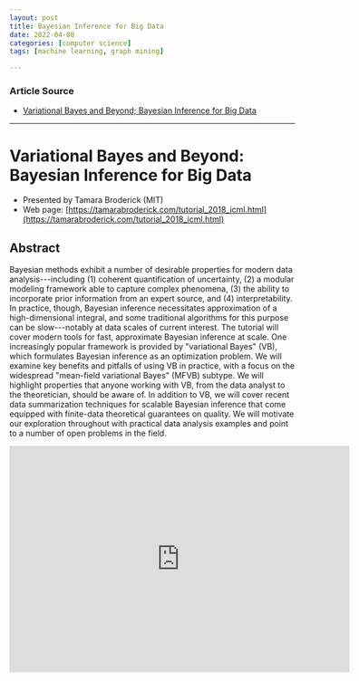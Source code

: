 ```yaml
---
layout: post
title: Bayesian Inference for Big Data
date: 2022-04-08
categories: [computer science]
tags: [machine learning, graph mining]

---
```


### Article Source

* [Variational Bayes and Beyond; Bayesian Inference for Big Data](https://www.youtube.com/watch?v=Moo4-KR5qNg)


---

# Variational Bayes and Beyond: Bayesian Inference for Big Data

* Presented by Tamara Broderick (MIT)
* Web page: [https://tamarabroderick.com/tutorial_2018_icml.html](https://tamarabroderick.com/tutorial_2018_icml.html)




## Abstract

Bayesian methods exhibit a number of desirable properties for modern data analysis---including (1) coherent quantification of uncertainty, (2) a modular modeling framework able to capture complex phenomena, (3) the ability to incorporate prior information from an expert source, and (4) interpretability. In practice, though, Bayesian inference necessitates approximation of a high-dimensional integral, and some traditional algorithms for this purpose can be slow---notably at data scales of current interest. The tutorial will cover modern tools for fast, approximate Bayesian inference at scale. One increasingly popular framework is provided by "variational Bayes" (VB), which formulates Bayesian inference as an optimization problem. We will examine key benefits and pitfalls of using VB in practice, with a focus on the widespread "mean-field variational Bayes" (MFVB) subtype. We will highlight properties that anyone working with VB, from the data analyst to the theoretician, should be aware of. In addition to VB, we will cover recent data summarization techniques for scalable Bayesian inference that come equipped with finite-data theoretical guarantees on quality. We will motivate our exploration throughout with practical data analysis examples and point to a number of open problems in the field.


<iframe width="600" height="400" src="https://www.youtube.com/embed/Moo4-KR5qNg" title="YouTube video player" frameborder="0" allow="accelerometer; autoplay; clipboard-write; encrypted-media; gyroscope; picture-in-picture" allowfullscreen></iframe>
